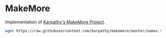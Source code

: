 # MakeMore
Implementation of [Karpathy's MakeMore Project](https://github.com/karpathy/makemore).
```sh
wget https://raw.githubusercontent.com/karpathy/makemore/master/names.txt
```